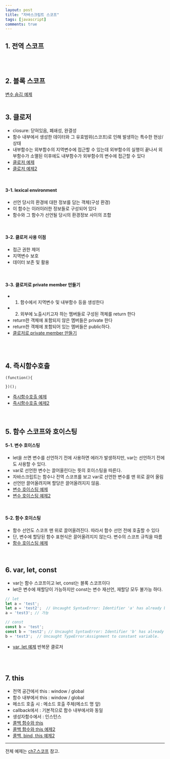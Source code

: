 ```yaml
---
layout: post
title: "자바스크립트 스코프"
tags: [javascript]
comments: true
---
```


## 1. 전역 스코프
<br/><br/>

## 2. 블록 스코프
[변수 숨김 예제](https://github.com/yoojh9/learning-javascript-example/blob/master/ch7/variable-masking-test.js)
<br/><br/>

## 3. 클로저
- closure: 닫혀있음, 폐쇄성, 완결성
- 함수 내부에서 생성한 데이터와 그 유효범위(스코프)로 인해 발생하는 특수한 현상/상태
- 내부함수는 외부함수의 지역변수에 접근할 수 있는데 외부함수의 실행이 끝나서 외부함수가 소멸된 이후에도 내부함수가 외부함수의 변수에 접근할 수 있다  
- [클로저 예제](https://github.com/yoojh9/learning-javascript-example/blob/master/ch7/closuer-test.js)  
- [클로저 예제2](https://github.com/yoojh9/learning-javascript-example/blob/master/ch7/closuer2-test.js)  
<br/>

#### 3-1. lexical environment
- 선언 당시의 환경에 대한 정보를 담는 객체(구성 환경)
- 이 함수는 이러이러한 정보들로 구성되어 있다
- 함수와 그 함수가 선언될 당시의 환경정보 사이의 조합
<br/>

#### 3-2. 클로저 사용 이점
- 접근 권한 제어
- 지역변수 보호
- 데이터 보존 및 활용
<br/>

#### 3-3. 클로저로 private member 만들기
- 1) 함수에서 지역변수 및 내부함수 등을 생성한다
- 2) 외부에 노출시키고자 하는 멤버들로 구성된 객체를 return 한다
- return한 객체에 포함되지 않은 멤버들은 private 한다
- return한 객체에 포함되어 있는 멤버들은 public하다.
- [클로저로 private member 만들기](https://github.com/yoojh9/learning-javascript-example/blob/master/ch7/closure3-test.js)  


<br/><br/>

## 4. 즉시함수호출
```
(function(){

})();
```
- [즉시함수호출 예제](https://github.com/yoojh9/learning-javascript-example/blob/master/ch7/iife-test.js)  
- [즉시함수호출 예제2](https://github.com/yoojh9/learning-javascript-example/blob/master/ch7/iife2-test.js)  
<br/><br/>

## 5. 함수 스코프와 호이스팅
#### 5-1. 변수 호이스팅
- let을 쓰면 변수를 선언하기 전에 사용하면 에러가 발생하지만, var는 선언하기 전에도 사용할 수 있다.
- var로 선언한 변수는 끌어올린다는 뜻의 호이스팅을 따른다.
- 자바스크립트는 함수나 전역 스코프를 보고 var로 선언한 변수를 맨 위로 끌어 올림
- 선언만 끌어올려지며 할당은 끌어올려지지 않음.  
- [변수 호이스팅 예제](https://github.com/yoojh9/learning-javascript-example/blob/master/ch7/hoisting-test.js)  
- [변수 호이스팅 예제2](https://github.com/yoojh9/learning-javascript-example/blob/master/ch7/hoisting2-test.js)   
<br/>

#### 5-2. 함수 호이스팅
- 함수 선언도 스코프 맨 위로 끌어올려진다. 따라서 함수 선언 전에 호출할 수 있다
- 단, 변수에 할당된 함수 표현식은 끌어올려지지 않는다. 변수의 스코프 규칙을 따름
- [함수 호이스팅 예제](https://github.com/yoojh9/learning-javascript-example/blob/master/ch7/function-hoisting-test.js)  
<br/><br/>

## 6. var, let, const
- var는 함수 스코프이고 let, const는 블록 스코프이다
- let은 변수에 재할당이 가능하지만 const는 변수 재선언, 재할당 모두 불가능 하다.  

``` javascript
// let
let a = 'test';
let a = 'test2';  // Uncaught SyntaxError: Identifier 'a' has already been declared
a = 'test3'; // 가능

// const
const b = 'test';
const b = 'test2'; // Uncaught SyntaxError: Identifier 'b' has already been declared
b = 'test3';  // Uncaught TypeError:Assignment to constant variable.
```  

- [var, let 예제](https://github.com/yoojh9/learning-javascript-example/blob/master/ch7/var-let-test.js) 반복문 클로저   

<br/><br/>

## 7. this
- 전역 공간에서 this : window / global
- 함수 내부에서 this : window / global
- 메소드 호출 시 : 메소드 호출 주체(메소드 명 앞)
- callback에서 : 기본적으로 함수 내부에서와 동일
- 생성자함수에서 : 인스턴스  
- [콜백 함수와 this](https://github.com/yoojh9/learning-javascript-example/blob/master/ch14/callback-this-test.js)  
- [콜백 함수와 this 예제2](https://github.com/yoojh9/learning-javascript-example/blob/master/ch14/callback-this2-test.js)  
- [콜백, bind, this 예제2](https://github.com/yoojh9/learning-javascript-example/blob/master/ch14/callback-bind-test.js)  
---
전체 예제는 [ch7.스코프](https://github.com/yoojh9/learning-javascript-example/tree/master/ch7) 참고.